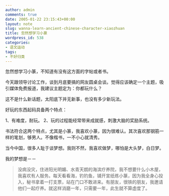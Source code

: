 ```yaml
---
author: admin
comments: true
date: 2005-01-22 23:15:43+00:00
layout: note
slug: wanna-learn-ancient-chinese-character-xiaozhuan
title: 忽然想学习小篆
wordpress_id: 538
categories:
- 语文运动
tags:
- 不好归类
---
```


忽然想学习小篆，不知道有没有这方面的字帖或者书。

今天跟领导讨论工作，谈到月底要搞的网友圆桌会谈。觉得应该确定一个主题，吸引媒体免费报道，我建议主题定为：你都玩什么？

这不是什么新话题，太阳底下并无新事，也没有多少新玩法。

好玩的东西起码具备两个特点：

1、有难度，耐玩。
2、玩的过程能经常带来成就感，刺激大脑的奖励系统。

书法符合这两个特点，尤其是小篆，我喜欢小篆，因为很难认。其次喜欢那钢筋一样的笔划，够男人。不像楷书，一不小心就清秀。

当今中国，很多人耻于谈梦想。我则不然，我喜欢做梦，哪怕是大头梦，白日梦。

我的梦想是－－





<blockquote>没病没灾，住进阳光明媚、水青天朗的海滨疗养院，我不想要什么小木屋，我喜欢有人服务。每天看看海，钓钓鱼，铺开宣纸练小篆，因为我全身心投入，秘书拿着一打支票，站在门口不敢进来。有朋友，很铁的朋友，我邀请他们一起疗养。就这样消磨一年，只需要一年，此生就不算虚度了。</blockquote>




